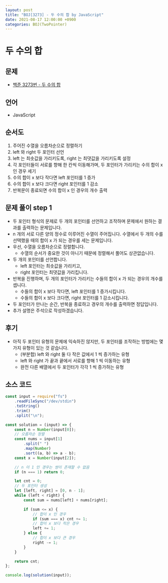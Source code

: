 ```yaml
---
layout: post
title: "BOJ[3273] - 두 수의 합 by JavaScript"
date: 2021-08-17 12:00:00 +0900
categories: BOJ(TwoPointer)
---
```


# 두 수의 합

## 문제

- [백준 3273번 - 두 수의 합](https://www.acmicpc.net/problem/3273)

## 언어

- JavaScript

## 순서도

1. 주어진 수열을 오름차순으로 정렬하기
2. left 와 right 두 포인터 선언
3. left 는 최솟값을 가리키도록, right 는 최댓값을 가리키도록 설정
4. 각 포인터들이 서로를 향해 한 칸씩 이동해가며, 두 포인터가 가리키는 수의 합이 x 인 경우 세기
5. 수의 합이 x 보다 작다면 left 포인터를 1 증가
6. 수의 합이 x 보다 크다면 right 포인터를 1 감소
7. 반복문이 종료되면 수의 합이 x 인 경우의 개수 출력

## 문제 풀이 step 1

- 두 포인터 형식의 문제로 두 개의 포인터를 선언하고 조작하며 문제에서 원하는 결과를 출력하는 문제입니다.
- n 개의 서로 다른 양의 정수로 이루어진 수열이 주어집니다. 수열에서 두 개의 수를 선택했을 때의 합이 x 가 되는 경우를 세는 문제입니다.
- 우선, 수열을 오름차순으로 정렬합니다.
  - 수열의 순서가 중요한 것이 아니기 때문에 정렬해서 풀어도 상관없습니다.
- 두 개의 포인터를 선언합니다.
  - left 포인터는 최솟값을 가리키고,
  - right 포인터는 최댓값을 가리킵니다.
- 반복을 진행하며, 두 개의 포인터가 가리키는 수들의 합이 x 가 되는 경우의 개수를 셉니다.
  - 수들의 합이 x 보다 작다면, left 포인터를 1 증가시킵니다.
  - 수들의 합이 x 보다 크다면, right 포인터를 1 감소시킵니다.
- 두 포인터가 만나는 순간, 반복을 종료하고 경우의 개수를 출력하면 정답입니다.
- 추가 설명은 주석으로 작성하겠습니다.

## 후기

- 아직 두 포인터 유형의 문제에 익숙하진 않지만, 두 포인터를 조작하는 방법에는 몇 가지 유형이 있는 것 같습니다.
  - (부분합) left 와 right 둘 다 작은 값에서 1 씩 증가하는 유형
  - left 와 right 가 끝과 끝에서 서로를 향해 1 씩 이동하는 유형
  - 완전 다른 배열에서 두 포인터가 각각 1 씩 증가하는 유형

## 소스 코드

```javascript
const input = require("fs")
	.readFileSync("/dev/stdin")
	.toString()
	.trim()
	.split("\n");

const solution = (input) => {
	const n = Number(input[0]);
	// 오름차순 정렬
	const nums = input[1]
		.split(" ")
		.map(Number)
		.sort((a, b) => a - b);
	const x = Number(input[2]);

	// n 이 1 인 경우는 쌍이 존재할 수 없음
	if (n === 1) return 0;

	let cnt = 0;
	// 두 포인터 생성
	let [left, right] = [0, n - 1];
	while (left < right) {
		const sum = nums[left] + nums[right];

		if (sum <= x) {
			// 합이 x 인 경우
			if (sum === x) cnt += 1;
			// 합이 x 보다 작은 경우
			left += 1;
		} else {
			// 합이 x 보다 큰 경우
			right -= 1;
		}
	}

	return cnt;
};

console.log(solution(input));
```
